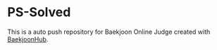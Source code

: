 # PS-Solved
This is a auto push repository for Baekjoon Online Judge created with [BaekjoonHub](https://github.com/BaekjoonHub/BaekjoonHub).
